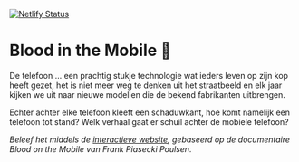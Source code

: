 [![Netlify Status](https://api.netlify.com/api/v1/badges/14d0872e-165b-4b6f-84d6-3a9e4fa0dd23/deploy-status)](https://app.netlify.com/sites/blood-in-the-mobile/deploys)

# Blood in the Mobile 📱

De telefoon ... een prachtig stukje technologie wat ieders leven op zijn kop heeft gezet, het is niet meer weg te denken uit het straatbeeld en elk jaar kijken we uit naar nieuwe modellen die de bekend fabrikanten uitbrengen.

Echter achter elke telefoon kleeft een schaduwkant, hoe komt namelijk een telefoon tot stand? Welk verhaal gaat er schuil achter de mobiele telefoon?

_Beleef het middels de [interactieve website][url], gebaseerd op de documentaire Blood on the Mobile van Frank Piasecki Poulsen._

[url]: https://blood-in-the-mobile.netlify.app
